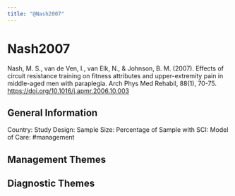 ```yaml
---
title: "@Nash2007"
---
```


# Nash2007
Nash, M. S., van de Ven, I., van Elk, N., & Johnson, B. M. (2007). Effects of circuit resistance training on fitness attributes and upper-extremity pain in middle-aged men with paraplegia. Arch Phys Med Rehabil, 88(1), 70-75. https://doi.org/10.1016/j.apmr.2006.10.003 

## General Information
Country: 
Study Design: 
Sample Size: 
Percentage of Sample with SCI:
Model of Care: #management 

## Management Themes


## Diagnostic Themes
